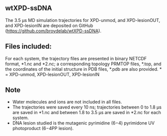 ## wtXPD-ssDNA
The 3.5 µs MD simulation trajectories for XPD-unmod, and XPD-lesionOUT, and XPD-lesionIN are
deposited on GitHub (https://github.com/broydelab/wtXPD-ssDNA). 

## Files included:
For each system, the trajectory files are presented in binary NETCDF format, *1.nc and *2.nc; 
a corresponding topology PRMTOP files, *.top, and the coordinates of the initial structure in PDB files, *.pdb
are also provided. * = XPD-unmod, XPD-lesionOUT, XPD-lesionIN

## Note 
* Water molecules and ions are not included in all files. 
* The trajectories were saved every 10 ns; trajectories between 0 to 1.8 µs are saved in *1.nc and 
between 1.8 to 3.5 µs are saved in *2.nc for each system. 
* DNA lesion studied is the mutagenic pyrimidine (6−4) pyrimidone UV photoproduct (6−4PP lesion).
